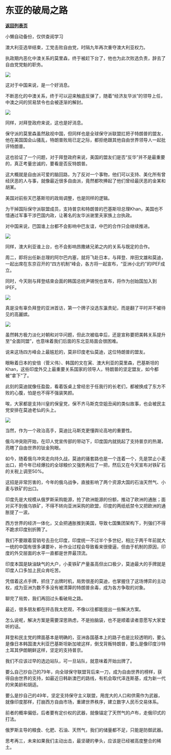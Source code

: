 # 东亚的破局之路

[**返回列表页**](/gzh/政事堂2019)

小懒自动备份，仅供查阅学习

澳大利亚选举结束，工党击败自由党，时隔九年再次重夺澳大利亚权力。  

  

执政期内恶化中澳关系的莫里森，终于被赶下台了，他也为此次败选负责，辞去了自由党党魁的职务。  

  

![](https://mmbiz.qpic.cn/mmbiz_jpg/rxhS23yu8cNvJJvXCiaJQYY7C5bwwAB22eFBwjgWdxrnm5gX78JmraoNemag0c9oWpcSrfuhIloJv8ThN5nIPMQ/640?wx_fmt=jpeg)

  

这对于中国来说，是一个好消息。

  

不断恶化的中澳关系，终于可以迎来触底反弹了，随着“经济友华派”的领导上任，中澳之间的贸易禁令也会被逐渐的解封。

  

![](https://mmbiz.qpic.cn/mmbiz_jpg/rxhS23yu8cNvJJvXCiaJQYY7C5bwwAB22wmZvqd0pXFib1mzgH2CgFFcicnqhHLJOJAEiasaKHAmIcgkTLTw3KQ3BA/640?wx_fmt=jpeg)

  

同样，对拜登政府来说，这也是好消息。

  

保守派的莫里森虽然敌视中国，但同样也是全球保守派联盟扛把子特朗普的盟友，他在美国国会山骚乱，特朗普败局已定之际，都拒绝跟其他自由世界领导人一起批评特朗普。  

  

这也验证了一个问题，对于拜登政府来说，美国的盟友们是否“反华”并不是最重要的，真正考量忠诚的，要看是否反特朗普。

  

这大概就是自由派可爱的脑回路，为了反对一个事物，他们可以支持、美化所有曾经厌恶的人与事，就像最近很多自由派，竟然都吹捧起了他们曾经最厌恶的金某和胡某。  

  

美国对前些天巴基斯坦的政局调整，也是同样的逻辑。  

  

为干掉国际保守派联盟成员，支持普京和特朗普的巴基斯坦总理Khan，美国也不惜通过军事干涉巴国内政，让著名的友华派谢里夫家族上台执政。

  

对中国来说，巴国谁上台都不会影响中巴友谊，中巴的合作只会继续推进。

  

![](https://mmbiz.qpic.cn/mmbiz_jpg/rxhS23yu8cNvJJvXCiaJQYY7C5bwwAB22n8t6KaWiaCEJqhvAlnK0Pj4SicAUiazHSGibib7W7uYjp5HNEfcRPVvBialg/640?wx_fmt=jpeg)

  

同样，澳大利亚谁上台，也不会影响昂撒婊兄弟之内的关系与既定的合作。

  

周二，即将出任新总理的阿尔巴内塞，就将飞赴日本，与拜登、岸田文雄和莫迪，一起出席在东京召开的“四方机制”峰会，各方将一起宣布，“亚洲小北约”的IPEF成立。

  

同时，今天刚与拜登结束会面的韩国总统尹锡悦也宣布，将作为创始国加入到IPEF。

  

![](https://mmbiz.qpic.cn/mmbiz_jpg/rxhS23yu8cNvJJvXCiaJQYY7C5bwwAB22QIGeiaETQrrAevjfQCUeqibAeI0Ab6tc3zJLfhDIQWyBaXxbaZVymKZw/640?wx_fmt=jpeg)

  

真是没有辜负拜登的亚洲首访，第一个牌子没选东瀛贵妃，而是翻了平时并不被待见的高麗嫔。

  

![](https://mmbiz.qpic.cn/mmbiz_jpg/rxhS23yu8cNvJJvXCiaJQYY7C5bwwAB22VvYVrXGS59frtTInHwWicg1b3aCLpYa4ueiaDyftOCz01AfqMnaBQic4A/640?wx_fmt=jpeg)

  

虽然韩方极力淡化对朝和对华问题，但此次被临幸后，还是宣称要把美韩关系提升至“全面同盟”，也意味着我们后面的东北亚局面会很困难。

  

说来这场四方峰会上最尴尬的，莫非印度老仙莫迪，这位特朗普的盟友。

  

眼瞅着日本的安倍（菅义伟）、韩国的文在寅、澳大利亚的莫里森，巴基斯坦的Khan，这些印度外交上最重要关系国家的领导人，特朗普的坚定盟友，如今都被“拿下”了。

  

此刻的莫迪就像任盈盈，看着饭桌上曾经忠于任我行的长老们，都被换成了东方不败的心腹，怕是也不得不强装笑颜。

  

唉，大家都是支持川皇的保皇党，保不齐马斯克空姐丑闻的类似故事，也会被民主党安排在莫迪老仙的头上。  

  

![](https://mmbiz.qpic.cn/mmbiz_jpg/rxhS23yu8cNvJJvXCiaJQYY7C5bwwAB22JTXE4ib4VzVqyCzFMflGaENEPDFy28jATTNIFfJ12JROlrMghJaLATA/640?wx_fmt=jpeg)

  

当然，作为一个政治高手，莫迪比马斯克更懂舆论高地的重要性。

  

俄乌冲突刚开始，在印人党宣传部的带动下，印度国内就挑起了支持普京的热潮，亮瞎了自由世界的钛金狗眼。  

  

如今，随着俄乌冲突走向持久战，莫迪的骚套路也是一个连着一个，先是禁止小麦出口，把今年已经爆拉的全球粮价又强势再拉了一把，然后又在今天宣布对铁矿石的关税上调至50%。

  

这招是非常厉害的，今年的俄乌战争，直接影响了两个资源大国的石油天然气、小麦与铁矿的出口。

  

印度先是大规模从俄罗斯采购能源，抢了欧洲能源的份额，推动了欧洲的通胀；面对买不到俄乌铁矿，不得不转向亚洲采购的欧盟，印度的两纸纸禁令又把欧洲的通胀提了一波。  

  

西方世界的经济一体化，又会把通胀推到美国，导致七国集团架构下，列强们不得不跪求印度别折腾了。  

  

我们不要跟着营销号去丑化印度，印度统一不过半个多世纪，相比于两千年前就大一统的中国有很多课要补，补作业过程会导致看来很傻逼，但由于机制的原因，印度的外交层面的水平一直都是世界最顶流。  

  

印度本国是缺油缺气的大户，小麦铁矿产量虽高但出口极少，莫迪最大的手牌就是印度人口多加上民众肯吃苦。

  

凭借着这点手牌，抓住了出牌时机，局势很差的莫迪，也掌握住了这场博弈的主动权，成为亚洲为数不多没有被清算的特朗普余毒，成为各方争取的对象。

  

聊完了局势，我们再回过头看破局之路。

  

最近，很多朋友都在抨击我太悲观，不像以往都能提出一些解决方案。

  

怎么说呢，解决方案是需要深思熟虑，不是拍脑袋，也不是顺着读者意愿写大家爱听的话。

  

拜登和民主党的牌面基本是明确的，亚洲各国基本上的路子也是比较透明的，要么是像日本韩国澳大利亚巴基斯坦新加坡这样，倒戈背叛特朗普，要么是像印度沙特土耳其伊朗朝鲜这样，坚定的支持普京。

  

我们不应该过早的选边站队，可一旦站队，就意味着开始出牌了。

  

要么自己抄自己的79年，向全球保守联盟背后来一刀，成为自由世界的榜样，获得自由世界的支持，如最近日韩新澳巴的路线，有机会取代泽连斯基，成为新一代的宋美龄和胡适。

  

要么是抄自己的49年，坚定支持保守主义联盟，用庞大的人口和供需作为武器，就像印度那样，打崩西方自由市场，重建世界秩序，建立数字人民币交易体系。

  

前者的概率偏低，后者要有定价权的武器，就像锚定了天然气的卢布，走俄印式的打法。

  

俄罗斯主导的粮食、化肥、石油、天然气，我们的储量都不足，只能是防御武器。

  

思考再三，未来如果我们主动出击，最坚硬的拳头，应该是已经被高度整合的稀土。

  

  

